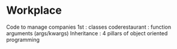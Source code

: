# Workplace
Code to manage companies
1st : classes
coderestaurant : function arguments (args/kwargs)
Inheritance : 4 pillars of object oriented programming
